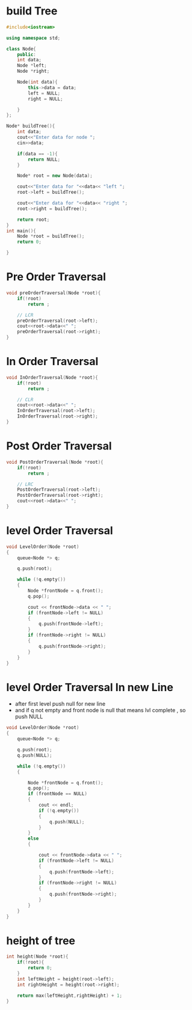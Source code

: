 # build Tree
```cpp
#include<iostream>

using namespace std;

class Node{
    public:
    int data;
    Node *left;
    Node *right;

    Node(int data){
        this->data = data;
        left = NULL;
        right = NULL;

    }
};

Node* buildTree(){
    int data;
    cout<<"Enter data for node ";
    cin>>data;

    if(data == -1){
        return NULL;
    }

    Node* root = new Node(data);

    cout<<"Enter data for "<<data<< "left ";
    root->left = buildTree();

    cout<<"Enter data for "<<data<< "right ";
    root->right = buildTree();

    return root;
}
int main(){
    Node *root = buildTree();
    return 0;

}
```

# Pre Order Traversal

```cpp
void preOrderTraversal(Node *root){
    if(!root)
        return ;

    // LCR
    preOrderTraversal(root->left);
    cout<<root->data<<" ";
    preOrderTraversal(root->right);
}
```

# In Order Traversal

```cpp
void InOrderTraversal(Node *root){
    if(!root)
        return ;

    // CLR
    cout<<root->data<<" ";
    InOrderTraversal(root->left);
    InOrderTraversal(root->right);
}
```

# Post Order Traversal
```cpp
void PostOrderTraversal(Node *root){
    if(!root)
        return ;

    // LRC
    PostOrderTraversal(root->left);
    PostOrderTraversal(root->right);
    cout<<root->data<<" ";
}

```
# level Order Traversal

```cpp
void LevelOrder(Node *root)
{
    queue<Node *> q;

    q.push(root);

    while (!q.empty())
    {
        Node *frontNode = q.front();
        q.pop();

        cout << frontNode->data << " ";
        if (frontNode->left != NULL)
        {
            q.push(frontNode->left);
        }
        if (frontNode->right != NULL)
        {
            q.push(frontNode->right);
        }
    }
}

```
# level Order Traversal In new Line
-  after first level push null for new line
- and if q not empty and front node is null that means lvl complete , so push NULL

```cpp
void LevelOrder(Node *root)
{
    queue<Node *> q;

    q.push(root);
    q.push(NULL);

    while (!q.empty())
    {

        Node *frontNode = q.front();
        q.pop();
        if (frontNode == NULL)
        {
            cout << endl;
            if (!q.empty())
            {
                q.push(NULL);
            }
        }
        else
        {

            cout << frontNode->data << " ";
            if (frontNode->left != NULL)
            {
                q.push(frontNode->left);
            }
            if (frontNode->right != NULL)
            {
                q.push(frontNode->right);
            }
        }
    }
}


```

# height of tree
```cpp
int height(Node *root){
    if(!root){
        return 0;
    }
    int leftHeight = height(root->left);
    int rightHeight = height(root->right);

    return max(leftHeight,rightHeight) + 1;
}
```

```cpp

```

```cpp

```

```cpp

```

```cpp

```

```cpp

```

```cpp

```

```cpp

```

```cpp

```

```cpp

```

```cpp

```

```cpp

```